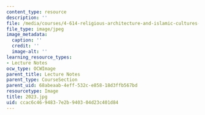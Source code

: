 ```yaml
---
content_type: resource
description: ''
file: /media/courses/4-614-religious-architecture-and-islamic-cultures-fall-2002/ccac6c4694837e2b940304d23c401d84_2023.jpg
file_type: image/jpeg
image_metadata:
  caption: ''
  credit: ''
  image-alt: ''
learning_resource_types:
- Lecture Notes
ocw_type: OCWImage
parent_title: Lecture Notes
parent_type: CourseSection
parent_uid: 68abeaab-4eff-532c-e858-18d3ffb567bd
resourcetype: Image
title: 2023.jpg
uid: ccac6c46-9483-7e2b-9403-04d23c401d84
---
```

